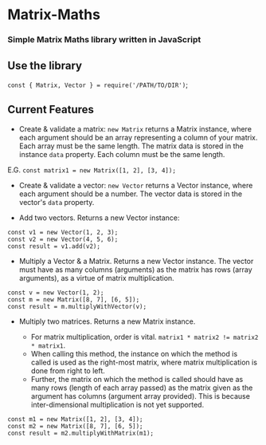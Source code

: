 # Matrix-Maths
### Simple Matrix Maths library written in JavaScript

## Use the library
`const { Matrix, Vector } = require('/PATH/TO/DIR')`;

## Current Features
- Create & validate a matrix: `new Matrix` returns a Matrix instance, where each argument should be an array representing a column of your matrix. Each array must be the same length. The matrix data is stored in the instance `data` property. Each column must be the same length.

E.G. `const matrix1 = new Matrix([1, 2], [3, 4]);`

- Create & validate a vector: `new Vector` returns a Vector instance, where each argument should be a number. The vector data is stored in the vector's `data` property.

- Add two vectors. Returns a new Vector instance:
```
const v1 = new Vector(1, 2, 3);
const v2 = new Vector(4, 5, 6);
const result = v1.add(v2);
```

- Multiply a Vector & a Matrix. Returns a new Vector instance. The vector must have as many columns (arguments) as the matrix has rows (array arguments), as a virtue of matrix multiplication.
```
const v = new Vector(1, 2);
const m = new Matrix([8, 7], [6, 5]);
const result = m.multiplyWithVector(v);
```

- Multiply two matrices. Returns a new Matrix instance.

	- For matrix multiplication, order is vital. `matrix1 * matrix2 != matrix2 * matrix1`. 
	- When calling this method, the instance on which the method is called is used as the right-most matrix, where matrix multiplication is done from right to left. 
	- Further, the matrix on which the method is called should have as many rows (length of each array passed) as the matrix given as the argument has columns (argument array provided). This is because inter-dimensional multiplication is not yet supported.
```
const m1 = new Matrix([1, 2], [3, 4]);
const m2 = new Matrix([8, 7], [6, 5]);
const result = m2.multiplyWithMatrix(m1);
```